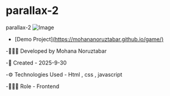 # parallax-2
parallax-2
![Image](https://github.com/user-attachments/assets/f07f488b-3b7d-4ee5-be55-21209b977d21)
- [Demo Project][(https://mohananoruztabar.github.io/game/)](https://mohananoruztabar.github.io/Page-404/)

-🙋🏽‍♀️ Developed by Mohana Noruztabar

-📅 Created - 2025-9-30

-⚙ Technologies Used - Html , css , javascript

-👩🏽‍💻 Role - Frontend
